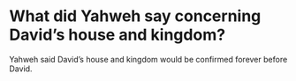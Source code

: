 # What did Yahweh say concerning David’s house and kingdom?

Yahweh said David’s house and kingdom would be confirmed forever before David.
